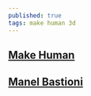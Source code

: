 ```yaml
---
published: true
tags: make human 3d
---
```

## [Make Human](http://www.makehuman.org/)

## [Manel Bastioni](http://www.manuelbastioni.com/)